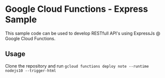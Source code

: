 # Google Cloud Functions - Express Sample #

This sample code can be used to develop RESTfull API's using ExpressJs @ Google Cloud Functions.

## Usage ##

Clone the repository and run `gcloud functions deploy note --runtime nodejs10 --trigger-html`
